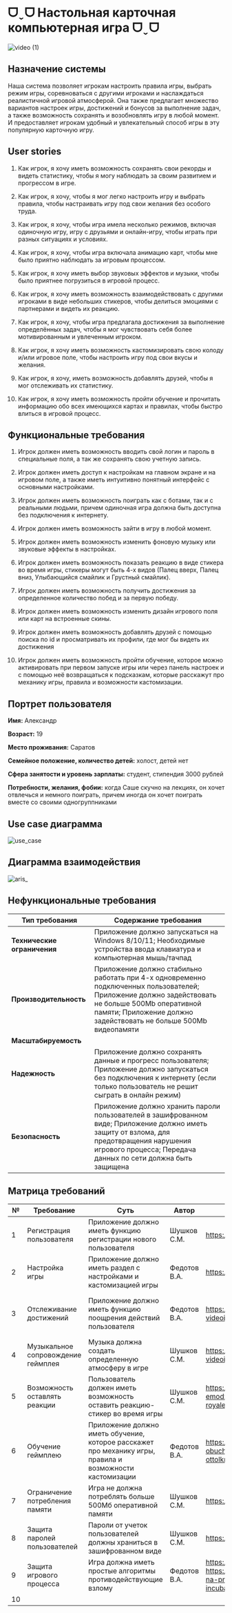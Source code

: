 # ᗜˬᗜ Настольная карточная компьютерная игра ᗜˬᗜ
![video (1)](https://user-images.githubusercontent.com/80702083/224549826-767439ac-d55a-4d95-ae4c-fda357c94378.gif)
## Назначение системы
Наша система позволяет игрокам настроить правила игры, выбрать режим игры, соревноваться с другими игроками и наслаждаться реалистичной игровой атмосферой. Она также предлагает множество вариантов настроек игры, достижений и бонусов за выполнение задач, а также возможность сохранять и возобновлять игру в любой момент. И предоставляет игрокам удобный и увлекательный способ игры в эту популярную карточную игру.

## User stories
1. Как игрок, я хочу иметь возможность сохранять свои рекорды и видеть статистику, чтобы я могу наблюдать за своим развитием и прогрессом в игре.

2. Как игрок, я хочу, чтобы я мог легко настроить игру и выбрать правила, чтобы настраивать игру под свои желания без особого труда.

3. Как игрок, я хочу, чтобы игра имела несколько режимов, включая одиночную игру, игру с друзьями и онлайн-игру, чтобы играть при разных ситуациях и условиях.

4. Как игрок, я хочу, чтобы игра включала анимацию карт, чтобы мне было приятно наблюдать за игровым процессом.

5. Как игрок, я хочу иметь выбор звуковых эффектов и музыки, чтобы было приятнее погрузиться в игровой процесс.

6. Как игрок, я хочу иметь возможность взаимодействовать с другими игроками в виде небольших стикеров, чтобы делиться эмоциями с партнерами и видеть их реакцию.

7. Как игрок, я хочу, чтобы игра предлагала достижения за выполнение определённых задач, чтобы я мог чувствовать себя более мотивированным и увлеченным игроком.

8. Как игрок, я хочу иметь возможность кастомизировать свою колоду и/или игровое поле, чтобы настроить игру под свои вкусы и желания.

9. Как игрок, я хочу, иметь возможность добавлять друзей, чтобы я мог отслеживать их статистику.

10. Как игрок, я хочу иметь возможность пройти обучение и прочитать информацию обо всех имеющихся картах и правилах, чтобы быстро влиться в игровой процесс.  

## Функциональные требования
1. Игрок должен иметь возможность вводить свой логин и пароль в специальные поля, а так же сохранять свою учетную запись.

2. Игрок должен иметь доступ к настройкам на главном экране и на игровом поле, а также иметь интуитивно понятный интерфейс с основными настройками.

3. Игрок должен иметь возможность поиграть как с ботами, так и с реальными людьми, причем одиночная игра должна быть доступна без подключения к интернету.

4. Игрок должен иметь возможность зайти в игру в любой момент.

5. Игрок должен иметь возможность изменить фоновую музыку или звуковые эффекты в настройках.

6. Игрок должен иметь возможность показать реакцию в виде стикера во время игры, стикеры могут быть 4-х видов (Палец вверх, Палец вниз, Улыбающийся смайлик и Грустный смайлик).

7. Игрок должен иметь возможность получить достижения за определенное количество побед и за первую победу.

8. Игрок должен иметь возможность изменить дизайн игрового поля или карт на встроенные скины.

9. Игрок должен иметь возможность добавлять друзей с помощью поиска по id и просматривать их профили, где мог бы видеть их достижения

10. Игрок должен иметь возможность пройти обучение, которое можно активировать при первом запуске игры или через панель настроек и с помощью неё возвращаться к подсказкам, которые расскажут про механику игры, правила и возможности кастомизации.

## Портрет пользователя
**Имя:** Александр

**Возраст:** 19

**Место проживания:** Саратов

**Семейное положение, количество детей:** холост, детей нет

**Сфера занятости и уровень зарплаты:** студент, стипендия 3000 рублей

**Потребности, желания, фобии:** когда Саше скучно на лекциях, он хочет отвлечься и немного поиграть, причем иногда он хочет поиграть вместе со своими одногруппниками

## Use case диаграмма
![use_case](https://user-images.githubusercontent.com/80702083/222981384-89fd3dd2-1e15-4f47-9e67-d7a107273e61.png)

## Диаграмма взаимодействия
![aris_](https://user-images.githubusercontent.com/80702083/224488040-6e29ef23-6608-4811-af2f-cc2357e28249.png)

## Нефункциональные требования
Тип требования | Содержание требования|
---------------|----------------------|
**Технические ограничения**| Приложение должно запускаться на Windows 8/10/11;  Необходимые устройства ввода клавиатура и компьютерная мышь/тачпад|
**Производительность**| Приложение должно стабильно работать при 4-х одновременно подключенных пользователей; Приложение должно задействовать не больше 500Mb оперативной памяти; Приложение должно задействовать не больше 500Mb видеопамяти  |
**Масштабируемость**| |
**Надежность**| Приложение должно сохранять данные и прогресс пользователя; Приложение должно запускаться без подключения к интернету (если только пользователь не решит сыграть в онлайн режим)|
**Безопасность**| Приложение должно хранить пароли пользователей в зашифрованном виде; Приложение должно иметь защиту от взлома, для предотвращения нарушения игрового процесса; Передача данных по сети должна быть защищена|

## Матрица требований
№ | Требование | Суть | Автор | Ссылки | Критерий проверки 
--|------------|------|-------|--------|-------------------
1| Регистрация пользователя| Приложение должно иметь функцию регистрации нового пользователя| Шушков С.М.| https://habr.com/ru/company/infopulse/blog/346318/| Регистрация нового пользователя| 
2| Настройка игры| Приложение должно иметь раздел с настройками и кастомизацией игры| Федотов В.А.| https://habr.com/ru/post/346370/| Возможность настроить игру| 
3| Отслеживание достижений| Приложение должно иметь функцию поощрения действий пользователя| Федотов В.А.| https://dtf.ru/flood/670347-dostizheniya-v-videoigrah-zachem-ih-vybivayut| Уведомление о правильном выполнении последовательности действий| 
4| Музыкальное сопровождение геймплея| Музыка должна создать определенную атмосферу в игре| Шушков С.М.| https://dtf.ru/games/622890-rol-muzyki-v-videoigrah-osnovy-chast-1| Во время игры воспроизводится приятные саундтреки| 
5| Возможность оставлять реакции| Пользователь должен иметь возможность оставить реакцию-стикер во время игры| Шушков С.М.| https://dtf.ru/gamedev/1053552-vnutriigrovye-emodzi-kak-my-sozdaem-animacii-dlya-rush-royale| Оставить стикер во время удачного сброса карт| 
6| Обучение геймплею| Приложение должно иметь обучение, которое расскажет про механику игры, правила и возможности кастомизации| Федотов В.А.| https://dtf.ru/gamedev/704380-nenavyazchivoe-obuchenie-kak-sozdat-tutorial-kotoryy-ne-ottolknet-igroka| Обучение показало игровые механики и рассказало о правилах игры и возможностях кастомизации
7| Ограничение потребления памяти| Игра не должна потреблять больше 500Мб оперативной памяти| Шушков С.М.| https://habr.com/ru/post/344822/| Проверка потребления памяти на бенчмарке
8| Защита паролей пользователей| Пароли от учеток пользователей должны храниться в зашифрованном виде| Шушков С.М.| https://habr.com/ru/company/acribia/blog/413157/| Посмотреть как хранятся пароли|  
9| Защита игрового процесса| Игра должна иметь простые алгоритмы противодействующие взлому| Федотов В.А.| https://habr.com/ru/post/249681/ https://dtf.ru/indie/947749-zashchita-ot-chiterov-na-primerah-besplatnaya-biblioteka-ot-pixel-incubator| Попробовать взломать игру простыми программами
10| 










